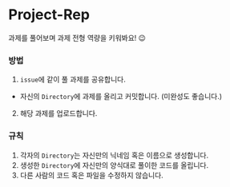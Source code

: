 # Project-Rep
과제를 풀어보며 과제 전형 역량을 키워봐요! 😉

### 방법
1. `issue`에 같이 풀 과제를 공유합니다.
  * 자신의 `Directory`에 과제를 올리고 커밋합니다. (미완성도 좋습니다.)
2. 해당 과제를 업로드합니다.

### 규칙
1. 각자의 `Directory`는 자신만의 닉네임 혹은 이름으로 생성합니다.
2. 생성한 `Directory`에 자신만의 양식대로 풀이한 코드를 올립니다.
3. 다른 사람의 코드 혹은 파일을 수정하지 않습니다.
